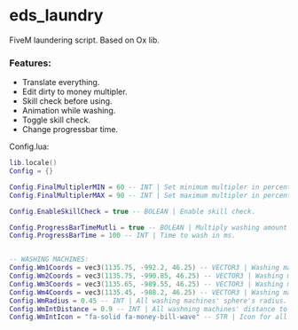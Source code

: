 # eds_laundry
FiveM laundering script. Based on Ox lib.

### Features:
- Translate everything.
- Edit dirty to money multipler.
- Skill check before using.
- Animation while washing.
- Toggle skill check.
- Change progressbar time.

Config.lua:
```lua
lib.locale()
Config = {}

Config.FinalMultiplerMIN = 60 -- INT | Set minimum multipler in percents.
Config.FinalMultiplerMAX = 90 -- INT | Set maximum multipler in percents.

Config.EnableSkillCheck = true -- BOLEAN | Enable skill check.

Config.ProgressBarTimeMutli = true -- BOLEAN | Multiply washing amount with "Config.ProgressBarTime" for new time for progressbar.
Config.ProgressBarTime = 100 -- INT | Time to wash in ms.


-- WASHING MACHINES:
Config.Wm1Coords = vec3(1135.75, -992.2, 46.25) -- VECTOR3 | Washing machine 1 coordinates.
Config.Wm2Coords = vec3(1135.75, -990.85, 46.25) -- VECTOR3 | Washing machine 2 coordinates.
Config.Wm3Coords = vec3(1135.65, -989.55, 46.25) -- VECTOR3 | Washing machine 3 coordinates.
Config.Wm4Coords = vec3(1135.45, -988.2, 46.25) -- VECTOR3 | Washing machine 4 coordinates.
Config.WmRadius = 0.45 -- INT | All washing machines' sphere's radius.
Config.WmIntDistance = 0.9 -- INT | All washning machines' distance to interract.
Config.WmIntIcon = "fa-solid fa-money-bill-wave" -- STR | Icon for all washing machine's interaction button.
```
